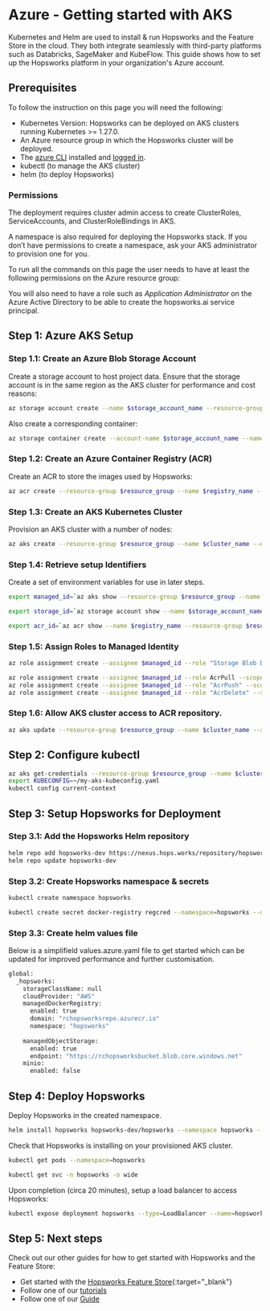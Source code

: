 # Azure - Getting started with AKS

Kubernetes and Helm are used to install & run Hopsworks and the Feature Store
in the cloud. They both integrate seamlessly with third-party platforms such as Databricks,
SageMaker and KubeFlow. This guide shows how to set up the Hopsworks platform in your organization's Azure account.

## Prerequisites

To follow the instruction on this page you will need the following:

- Kubernetes Version: Hopsworks can be deployed on AKS clusters running Kubernetes >= 1.27.0.
- An Azure resource group in which the Hopsworks cluster will be deployed. 
- The [azure CLI](https://learn.microsoft.com/en-us/cli/azure/install-azure-cli) installed and [logged in](https://docs.microsoft.com/en-us/cli/azure/authenticate-azure-cli).
- kubectl (to manage the AKS cluster)
- helm (to deploy Hopsworks)

### Permissions

The deployment requires cluster admin access to create ClusterRoles, ServiceAccounts, and ClusterRoleBindings in AKS.

A namespace is also required for deploying the Hopsworks stack. If you don’t have permissions to create a namespace, ask your AKS administrator to provision one for you.
	
To run all the commands on this page the user needs to have at least the following permissions on the Azure resource group:

You will also need to have a role such as *Application Administrator* on the Azure Active Directory to be able to create the hopsworks.ai service principal.

## Step 1: Azure AKS Setup

### Step 1.1: Create an Azure Blob Storage Account

Create a storage account to host project data. Ensure that the storage account is in the same region as the AKS cluster for performance and cost reasons:

```bash
az storage account create --name $storage_account_name --resource-group $resource_group --location $region
```

Also create a corresponding container:

```bash
az storage container create --account-name $storage_account_name --name $container_name
```


### Step 1.2: Create an Azure Container Registry (ACR)

Create an ACR to store the images used by Hopsworks:

```bash
az acr create --resource-group $resource_group --name $registry_name --sku Basic --location $region
```

### Step 1.3: Create an AKS Kubernetes Cluster

Provision an AKS cluster with a number of nodes:

```bash
az aks create --resource-group $resource_group --name $cluster_name --enable-cluster-autoscaler --min-count 1 --max-count 4 --node-count 3 --node-vm-size Standard_D16_v4 --network-plugin azure --enable-managed-identity --generate-ssh-keys
```

### Step 1.4: Retrieve setup Identifiers

Create a set of environment variables for use in later steps.

```bash
export managed_id=`az aks show --resource-group $resource_group --name $cluster_name --query "identity.principalId" --output tsv`

export storage_id=`az storage account show --name $storage_account_name --resource-group $resource_group --query "id" --output tsv`

export acr_id=`az acr show --name $registry_name --resource-group $resource_group --query "id" --output tsv`
```

### Step 1.5: Assign Roles to Managed Identity

```bash
az role assignment create --assignee $managed_id --role "Storage Blob Data Contributor" --scope $storage_id

az role assignment create --assignee $managed_id --role AcrPull --scope $acr_id
az role assignment create --assignee $managed_id --role "AcrPush" --scope $acr_id
az role assignment create --assignee $managed_id --role "AcrDelete" --scope $acr_id
```

### Step 1.6: Allow AKS cluster access to ACR repository.

```bash
az aks update --resource-group $resource_group --name $cluster_name --attach-acr $registry_name
```

## Step 2: Configure kubectl

```bash
az aks get-credentials --resource-group $resource_group --name $cluster_name --file ~/my-aks-kubeconfig.yaml
export KUBECONFIG=~/my-aks-kubeconfig.yaml
kubectl config current-context
```

## Step 3: Setup Hopsworks for Deployment

### Step 3.1: Add the Hopsworks Helm repository

```bash
helm repo add hopsworks-dev https://nexus.hops.works/repository/hopsworks-helm-dev --username $NEXUS_USER --password $NEXUS_PASS
helm repo update hopsworks-dev
```

### Step 3.2: Create Hopsworks namespace & secrets

```bash
kubectl create namespace hopsworks

kubectl create secret docker-registry regcred --namespace=hopsworks --docker-server=docker.hops.works --docker-username=$NEXUS_USER --docker-password=$NEXUS_PASS --docker-email=$NEXUS_EMAIL_ADDRESS
```

### Step 3.3: Create helm values file

Below is a simplifield values.azure.yaml file to get started which can be updated for improved performance and further customisation.

```bash
global:
  _hopsworks:
    storageClassName: null
    cloudProvider: "AWS"
    managedDockerRegistry:
      enabled: true
      domain: "rchopsworksrepo.azurecr.io"
      namespace: "hopsworks"
    
    managedObjectStorage:
      enabled: true
      endpoint: "https://rchopsworksbucket.blob.core.windows.net"
    minio:
      enabled: false
```

## Step 4: Deploy Hopsworks

Deploy Hopsworks in the created namespace.

```bash
helm install hopsworks hopsworks-dev/hopsworks --namespace hopsworks --values values.azure.yaml --timeout=600s
```

Check that Hopsworks is installing on your provisioned AKS cluster.

```bash
kubectl get pods --namespace=hopsworks

kubectl get svc -n hopsworks -o wide
```

Upon completion (circa 20 minutes), setup a load balancer to access Hopsworks:

```bash
kubectl expose deployment hopsworks --type=LoadBalancer --name=hopsworks-service --namespace <namespace>
```



## Step 5: Next steps

Check out our other guides for how to get started with Hopsworks and the Feature Store:

* Get started with the [Hopsworks Feature Store](https://colab.research.google.com/github/logicalclocks/hopsworks-tutorials/blob/master/quickstart.ipynb){:target="_blank"}
* Follow one of our [tutorials](../../tutorials/index.md)
* Follow one of our [Guide](../../user_guides/index.md)

